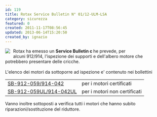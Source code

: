 ```yaml
---
id: 119
title: Rotax Service Bulletin N° 01/12-ULM-LSA
category: sicurezza
featured: 0
created: 2011-11-17T08:56:45
updated: 2013-06-14T15:20:50
created_by: ignazio
---
```

<p>
 <img border="0" src="images/stories/rotax-logo.gif" style="float: left; padding-right: 10px; padding-bottom: 10px;"/>
 Rotax ha emesso un
 <strong>
  Service Bulletin c
 </strong>
 he prevede, per alcuni 912/914, l'ispezione dei supporti e dell'albero motore che potrebbero presentare delle cricche.
 <br/>
 <br/>
 L'elenco dei motori da sottoporre ad ispezione e' contenuto nei bollettini
</p>
<table border="0">
 <tbody>
  <tr>
   <td>
    <a href="http://legacy.rotax-owner.com/si_tb_info/serviceb/sb-912-059.pdf">
     SB-912-059/914-042
    </a>
   </td>
   <td>
    per i motori certificati
   </td>
  </tr>
  <tr>
   <td>
    <a href="http://legacy.rotax-owner.com/si_tb_info/serviceb/sb-912-059-ul.pdf">
     SB-912-059UL/914-042UL
    </a>
   </td>
   <td>
    per i motori non certificati
   </td>
  </tr>
 </tbody>
</table>
<p>
 <span style="line-height: 1.3em;">
  Vanno inoltre sottoposti a verifica tutti i motori che hanno subito riparazioni/sostituzione del riduttore.
 </span>
</p>

